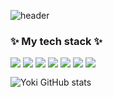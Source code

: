![header](https://capsule-render.vercel.app/api?type=transparent&color=F5A9BC&text=Welcome&fontColor=000000&fontAlign=50&fontAlignY=55&animation=twinkling)




### ✨ My tech stack ✨

<div style="float:left;height:20px;">
<img src="https://img.shields.io/badge/html-E34F26?style=for-the-badge&logo=html5&logoColor=white">
<img src="https://img.shields.io/badge/javascript-F7DF1E?style=for-the-badge&logo=javascript&logoColor=black">
<img src="https://img.shields.io/badge/jquery-0769AD?style=for-the-badge&logo=jquery&logoColor=white">
<img src="https://img.shields.io/badge/css-1572B6?style=for-the-badge&logo=css3&logoColor=white">
<img src="https://img.shields.io/badge/github-181717?style=for-the-badge&logo=github&logoColor=white">
<img src="https://img.shields.io/badge/React-61DAFB?style=for-the-badge&logo=React&logoColor=black"/>
<img src="https://img.shields.io/badge/Typescript-3178C6?style=for-the-badge&logo=Typescript&logoColor=white"/>

</div>
<br>
  
  ![Yoki GitHub stats](https://github-readme-stats.vercel.app/api?username=Yoki&show_icons=true&theme=radical)
